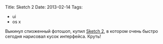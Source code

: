 Title: Sketch 2
Date: 2013-02-14
Tags: 
  - ui
  - os x

<div class="text">Выкинул спизженный фотошоп, купил <a href="http://www.bohemiancoding.com/sketch/">Sketch 2</a>, в котором очень быстро сегодня нарисовал кусок интерфейса. Круть!</div>